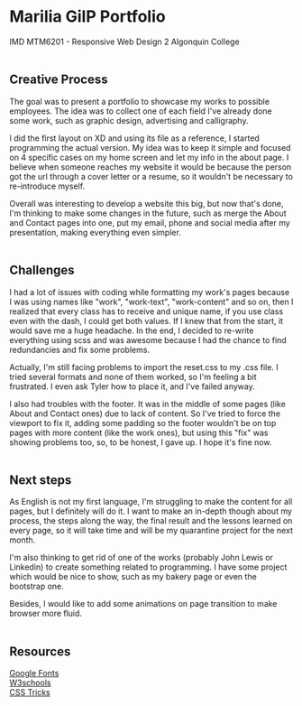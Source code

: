 # Marilia GilP Portfolio

IMD MTM6201 - Responsive Web Design 2
Algonquin College
<br>
<br>

## Creative Process

The goal was to present a portfolio to showcase my works to possible employees. The idea was to collect one of each field I've already done some work, such as graphic design, advertising and calligraphy. 

I did the first layout on XD and using its file as a reference, I started programming the actual version. My idea was to keep it simple and focused on 4 specific cases on my home screen and let my info in the about page. I believe when someone reaches my website it would be because the person got the url through a cover letter or a resume, so it wouldn't be necessary to re-introduce myself. 

Overall was interesting to develop a website this big, but now that's done, I'm thinking to make some changes in the future, such as merge the About and Contact pages into one, put my email, phone and social media after my presentation, making everything even simpler.
<br>
<br>

## Challenges

I had a lot of issues with coding while formatting my work's pages because I was using names like "work", "work-text", "work-content" and so on, then I realized that every class has to receive and unique name, if you use class even with the dash, I could get both values. If I knew that from the start, it would save me a huge headache. In the end, I decided to re-write everything using scss and was awesome because I had the chance to find redundancies and fix some problems.

Actually, I'm still facing problems to import the reset.css to my .css file. I tried several formats and none of them worked, so I'm feeling a bit frustrated. I even ask Tyler how to place it, and I've failed anyway. 

I also had troubles with the footer. It was in the middle of some pages (like About and Contact ones) due to lack of content. So I've tried to force the viewport to fix it, adding some padding so the footer wouldn't be on top pages with more content (like the work ones), but using this "fix" was showing problems too, so, to be honest, I gave up. I hope it's fine now.
<br>
<br>

## Next steps

As English is not my first language, I'm struggling to make the content for all pages, but I definitely will do it. I want to make an in-depth though about my process, the steps along the way, the final result and the lessons learned on every page, so it will take time and will be my quarantine project for the next month.

I'm also thinking to get rid of one of the works (probably John Lewis or Linkedin) to create something related to programming. I have some project which would be nice to show, such as my bakery page or even the bootstrap one.

Besides, I would like to add some animations on page transition to make browser more fluid. 
<br>
<br>

## Resources 

[Google Fonts](https://fonts.google.com/)
<br>[W3schools](http://w3schools.com/)
<br>[CSS Tricks](https://css-tricks.com/)
